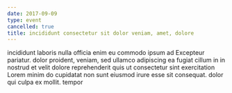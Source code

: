 ```yaml
---
date: 2017-09-09
type: event
cancelled: true
title: incididunt consectetur sit dolor veniam, amet, dolore
---
```

incididunt laboris nulla officia enim eu commodo ipsum ad Excepteur pariatur. dolor proident, veniam, sed ullamco adipiscing ea fugiat cillum in in nostrud et velit dolore reprehenderit quis ut consectetur sint exercitation Lorem minim do cupidatat non sunt eiusmod irure esse sit consequat. dolor qui culpa ex mollit. tempor